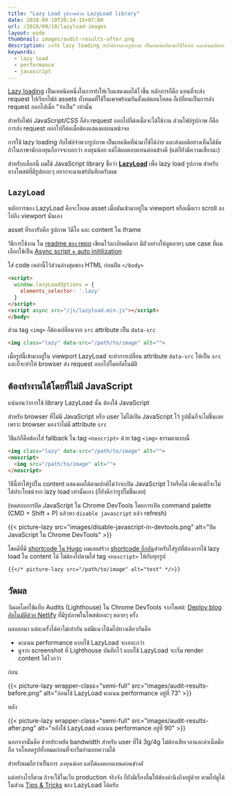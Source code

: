 ```yaml
---
title: "Lazy Load รูปภาพด้วย LazyLoad library"
date: 2018-09-10T20:24:15+07:00
url: /2018/09/10/lazyload-images
layout: wide
thumbnail: images/audit-results-after.png
description: การใช้ lazy loading กับไฟล์จำพวกรูปภาพ เป็นเทคนิคที่นำมาใช้ได้ง่าย และส่งผลดีอย่างเห็นได้ชัด ในโพสต์นี้ผมนำ library ที่ชื่อว่า LazyLoad มาใช้งานกับบล็อกนี้ครับ
keywords:
  - lazy load
  - performance
  - javascript
---
```


[Lazy loading](https://en.wikipedia.org/wiki/Lazy_loading) เป็นเทคนิคหนึ่งในการทำให้เว็บแสดงผลได้ไวขึ้น หลักการก็คือ
แทนที่จะส่ง request ไปเรียกไฟล์ assets ทั้งหมดที่ใช้ในเพจพร้อมกันตั้งแต่ตอนโหลด
ก็เปลี่ยนเป็นการส่ง request ออกไปเมื่อ "จำเป็น" เท่านั้น

สำหรับไฟล์ JavaScript/CSS ก็ส่ง request ออกไปก็ต่อเมื่อจะได้ใช้งาน
ส่วนไฟล์รูปภาพ ก็คือการส่ง request ออกไปก็ต่อเมื่อต้องแสดงผลบนหน้าจอ

การใช้ lazy loading กับไฟล์จำพวกรูปภาพ เป็นเทคนิคที่นำมาใช้ได้ง่าย
และส่งผลดีอย่างเห็นได้ชัด ถ้าในภาษานักลงทุนก็อาจจะบอกว่า ลงทุนน้อย แต่ได้ผลตอบแทนค่อนข้างดี (แต่ก็ยังมีความเสี่ยงนะ)

สำหรับบล็อกนี้ ผมใช้ JavaScript library ชื่อว่า [**LazyLoad**](https://github.com/verlok/lazyload)
เพื่อ lazy load รูปภาพ สำหรับบางโพสต์ที่มีรูปเยอะๆ
อยากจะมาแชร์บันทึกครับผม

## `LazyLoad`

หลักการของ LazyLoad คือจะโหลด asset เมื่อมันเข้ามาอยู่ใน viewport
หรือเมื่อเรา scroll ลงไปถึง viewport นั่นเอง

asset ที่รองรับคือ รูปภาพ วิดีโอ และ content ใน iframe

วิธีการใช้งาน ใน [readme ของ repo](https://github.com/verlok/lazyload/blob/master/README.md) เขียนไว้ละเอียดดีมาก มีตัวอย่างให้ดูหลายๆ use case
ที่ผมเลือกใช้เป็น [Async script + auto initilization](https://github.com/verlok/lazyload#async-script--auto-initialization)

ใส่ code เหล่านี้ไว้ส่วนล่างสุดของ HTML ก่อนปิด `</body>`

```html
<script>
  window.lazyLoadOptions = {
    elements_selector: '.lazy'
  }
</script>
<script async src="/js/lazyload.min.js"></script>
</body>
```

ส่วน tag `<img>` ก็ต้องเปลี่ยนจาก `src` attribute เป็น `data-src`

```html
<img class="lazy" data-src="/path/to/image" alt="">
```

เมื่อรูปนี้เข้ามาอยู่ใน viewport LazyLoad จะทำการเปลี่ยน attribute `data-src` ให้เป็น `src`
และก็จะทำให้ browser ส่ง request ออกไปโดยอัตโนมัติ

## ต้องทำงานได้โดยที่ไม่มี JavaScript

แน่นอนว่าการใช้ library LazyLoad นั้น ต้องใช้ JavaScript

สำหรับ browser ที่ไม่มี JavaScript หรือ user ไม่ได้เปิด JavaScript ไว้
รูปนั้นก็จะไม่ขึ้นเลย เพราะ browser มองว่าไม่มี attribute `src`

วิธีแก้ก็คือต้องใส่ fallback ใน tag `<noscript>` ด้วย tag `<img>` ธรรมดาแบบนี้

```html
<img class="lazy" data-src="/path/to/image" alt="">
<noscript>
  <img src="/path/to/image" alt="">
</noscript>
```

วิธีนี้ทำให้รูปใน content แสดงผลได้ตามปกติไม่ว่าจะเปิด JavaScript ไว้หรือไม่
เพียงแต่ก็จะไม่ได้ประโยชน์จาก lazy load เท่านั้นเอง (ก็ยังดีกว่ารูปไม่ขึ้นเลย)

(ทดสอบการปิด JavaScript ใน Chrome DevTools โดยการเปิด command palette (CMD + Shift + P) แล้วหา `disable javascript`
แล้ว refresh)

{{< picture-lazy src="images/disable-javascript-in-devtools.png" alt="ปิด JavaScript ใน Chrome DevTools" >}}

โชคดีที่มี [shortcode ใน Hugo](https://armno.in.th/2018/09/08/hugo-shortcode/)
ผมเลยสร้าง [shortcode อีกอัน](https://github.com/armno/blog/blob/master/themes/armno/layouts/shortcodes/picture-lazy.html)สำหรับใส่รูปที่ต้องการใช้ lazy load ใน content ได้
ไม่ต้องไปตามใส่ tag ```<noscript>``` ให้กับทุกรูป

```markdown
{{</* picture-lazy src="/path/to/image" alt="test" */>}}
```

## วัดผล

วัดผลโดยใช้แท็บ Audits (Lighthouse) ใน Chrome DevTools จากโพสต์: [Deploy blog อัตโนมัติด้วย Netlify](https://armno.in.th/2018/08/18/move-to-netlify/)
ที่มีรูปภาพในโพสต์เยอะๆ
หลายๆ ครั้ง

ผลออกมา แต่ละครั้งได้ค่าไม่เท่ากัน แต่มีแนวโน้มไปทางเดียวกันคือ

- คะแนน performance แบบใช้ LazyLoad จะเยอะกว่า
- ดูจาก screenshot ที่ Lighthouse บันทึกไว้ แบบใช้ LazyLoad จะเริ่ม render content ได้ไวกว่า

ก่อน

{{< picture-lazy wrapper-class="semi-full" src="images/audit-results-before.png" alt="ก่อนใช้ LazyLoad คะแนน performance อยู่ที่ 73" >}}

หลัง

{{< picture-lazy wrapper-class="semi-full" src="images/audit-results-after.png" alt="หลังใช้ LazyLoad คะแนน performance อยู่ที่ 90" >}}

นอกจากนั้นคือ ช่วยประหยัด bandwidth สำหรับ user ที่ใช้ 3g/4g ไม่ต้องเสียเวลาและค่าเน็ตมือถือ รอโหลดรูปทั้งหมดก่อนที่จะเริ่มอ่านบทความได้

สำหรับผมถือว่าเป็นการ _ลงทุนน้อย แต่ได้ผลตอบแทนค่อนข้างดี_

แต่อย่างไรก็ตาม ถ้าจะใช้ในเว็บ production จริงจัง ก็ยังมีเรื่องอื่นให้ต้องคำนึงถึงอยู่ด้วย ตามไปดูได้ในส่วน [Tips & Tricks](https://github.com/verlok/lazyload#-tips--tricks) ของ LazyLoad ได้ครับ
